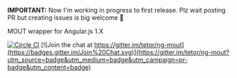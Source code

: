 **IMPORTANT:** Now I'm working in progress to first release. Plz wait posting PR but creating issues is big welcome 👻

MOUT wrapper for Angular.js 1.X


[![Circle CI](https://circleci.com/gh/tetor/ng-mout/tree/master.svg?style=svg)](https://circleci.com/gh/tetor/ng-mout/tree/master)
[![Join the chat at https://gitter.im/tetor/ng-mout](https://badges.gitter.im/Join%20Chat.svg)](https://gitter.im/tetor/ng-mout?utm_source=badge&utm_medium=badge&utm_campaign=pr-badge&utm_content=badge)
